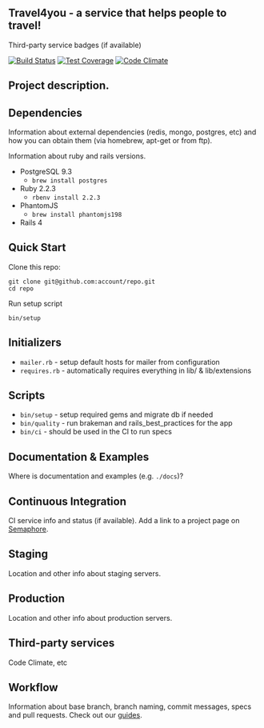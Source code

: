 Travel4you - a service that helps people to travel!
-

Third-party service badges (if available)

[![Build Status](https://semaphoreapp.com/api/v1/projects/31b68af8b073708a56e4e005bbcba2af4802816d/76140/shields_badge.png)](https://semaphoreapp.com/fs/rails-base)
[![Test Coverage](https://codeclimate.com/github/fs/rails-base/badges/coverage.svg)](https://codeclimate.com/github/fs/rails-base)
[![Code Climate](https://codeclimate.com/github/fs/rails-base.png)](https://codeclimate.com/github/fs/rails-base)

Project description.
-

Dependencies
-

Information about external dependencies (redis, mongo, postgres, etc) and how you can obtain them (via homebrew, apt-get or from ftp).

Information about ruby and rails versions.

- PostgreSQL 9.3
  - `brew install postgres`
- Ruby 2.2.3
  - `rbenv install 2.2.3`
- PhantomJS
  - `brew install phantomjs198`
- Rails 4

Quick Start
-

Clone this repo:

```
git clone git@github.com:account/repo.git
cd repo
```

Run setup script

```
bin/setup
```

Initializers
-

* `mailer.rb` - setup default hosts for mailer from configuration
* `requires.rb` - automatically requires everything in lib/ & lib/extensions

Scripts
-

* `bin/setup` - setup required gems and migrate db if needed
* `bin/quality` - run brakeman and rails_best_practices for the app
* `bin/ci` - should be used in the CI to run specs

Documentation & Examples
-

Where is documentation and examples (e.g. `./docs`)?

Continuous Integration
-

CI service info and status (if available).
Add a link to a project page on [Semaphore](http://semaphoreapp.com).

Staging
-

Location and other info about staging servers.

Production
-

Location and other info about production servers.

Third-party services
-

Code Climate, etc

Workflow
-

Information about base branch, branch naming, commit messages, specs and pull requests. Check out our [guides](https://github.com/fs/guides/tree/master/development/maintain-existing-project/workflow).
